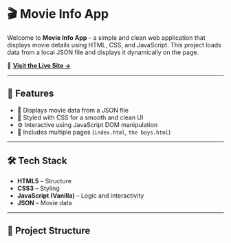 # 🎬 Movie Info App

Welcome to **Movie Info App** – a simple and clean web application that displays movie details using HTML, CSS, and JavaScript. This project loads data from a local JSON file and displays it dynamically on the page.

🚀 **[Visit the Live Site →](https://movies010.netlify.app)**

---

## 📌 Features

- 🎥 Displays movie data from a JSON file
- 🎨 Styled with CSS for a smooth and clean UI
- ⚙️ Interactive using JavaScript DOM manipulation
- 🧾 Includes multiple pages (`index.html`, `the boys.html`)

---

## 🛠 Tech Stack

- **HTML5** – Structure
- **CSS3** – Styling
- **JavaScript (Vanilla)** – Logic and interactivity
- **JSON** – Movie data

---

## 📁 Project Structure

